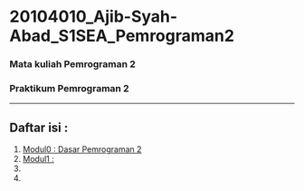 # 20104010_Ajib-Syah-Abad_S1SEA_Pemrograman2
### Mata kuliah Pemrograman 2
### Praktikum Pemrograman 2

<hr>

## Daftar isi :
1. [Modul0 : Dasar Pemrograman 2](https://github.com/ajep96/20104010_Ajib-Syah-Abad_S1SEA_Pemrograman2/tree/modul0)
2. [Modul1 : ](https://github.com/ajep96/20104010_Ajib-Syah-Abad_S1SEA_Pemrograman2/tree/modul1)
3. 
4. 
